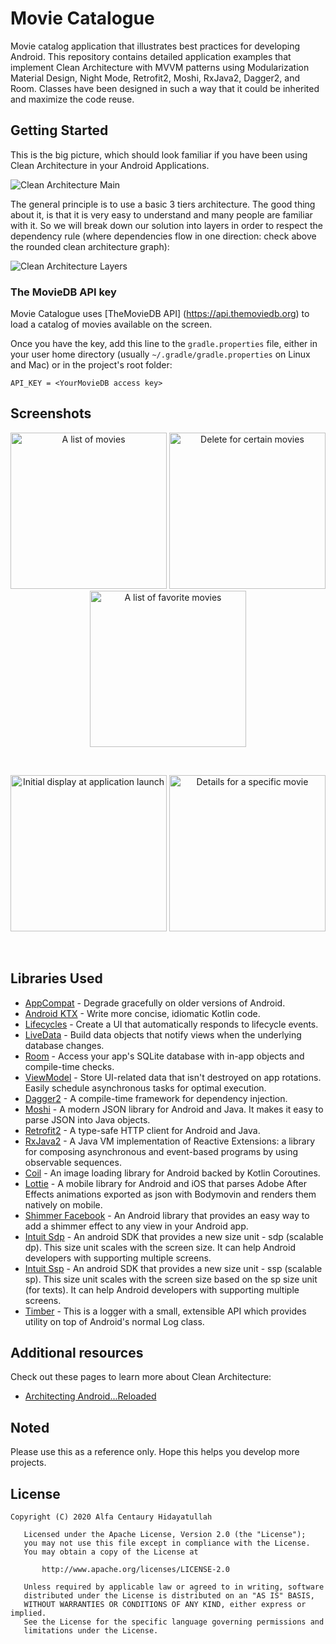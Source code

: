 Movie Catalogue
=================

Movie catalog application that illustrates best practices for developing Android.
This repository contains detailed application examples that implement Clean Architecture with MVVM patterns using Modularization
Material Design, Night Mode, Retrofit2, Moshi, RxJava2, Dagger2, and Room. Classes have been designed in such a way that it could be inherited and maximize the code reuse.

Getting Started
---------------
This is the big picture, which should look familiar if you have been using Clean Architecture in your Android Applications.

![Clean Architecture Main](screenshots/clean_architecture_main.png "Clean architecture main")

The general principle is to use a basic 3 tiers architecture. The good thing about it, is that it is very easy to understand and many people are familiar with it.
So we will break down our solution into layers in order to respect the dependency rule (where dependencies flow in one direction: check above the rounded clean architecture graph):

![Clean Architecture Layers](screenshots/clean_architecture_layers.png "Clean architecture layers")

### The MovieDB API key
Movie Catalogue uses [TheMovieDB API] (https://api.themoviedb.org) to load a catalog of movies available on the screen.

Once you have the key, add this line to the `gradle.properties` file, either in your user home
directory (usually `~/.gradle/gradle.properties` on Linux and Mac) or in the project's root folder:

```
API_KEY = <YourMovieDB access key>
```

Screenshots
-----------
<p align="center">
  <img src="./screenshots/screenshots_main.png" alt="A list of movies" width="250">
  <img src="./screenshots/screenshots_delete.png" alt="Delete for certain movies" width="250">
  <img src="./screenshots/screenshots_favorite.png" alt="A list of favorite movies" width="250">
</p>
<br>
<p align="center">
  <img src="./screenshots/screenshots_splash.png" alt="Initial display at application launch" width="250">
  <img src="./screenshots/screenshots_detail.png" alt="Details for a specific movie" width="250">
</p>
<br>

Libraries Used
--------------
* [AppCompat][0] - Degrade gracefully on older versions of Android.
* [Android KTX][1] - Write more concise, idiomatic Kotlin code.
* [Lifecycles][2] - Create a UI that automatically responds to lifecycle events.
* [LiveData][3] - Build data objects that notify views when the underlying database changes.
* [Room][4] - Access your app's SQLite database with in-app objects and compile-time checks.
* [ViewModel][5] - Store UI-related data that isn't destroyed on app rotations. Easily schedule
  asynchronous tasks for optimal execution.
* [Dagger2][6] - A compile-time framework for dependency injection.
* [Moshi][7] - A modern JSON library for Android and Java. It makes it easy to parse JSON into Java objects.
* [Retrofit2][8] - A type-safe HTTP client for Android and Java.
* [RxJava2][9] - A Java VM implementation of Reactive Extensions: a library for composing asynchronous and event-based programs by using observable sequences.
* [Coil][10] - An image loading library for Android backed by Kotlin Coroutines.
* [Lottie][11] - A mobile library for Android and iOS that parses Adobe After Effects animations exported as json with Bodymovin and renders them natively on mobile.
* [Shimmer Facebook][12] - An Android library that provides an easy way to add a shimmer effect to any view in your Android app.
* [Intuit Sdp][13] - An android SDK that provides a new size unit - sdp (scalable dp). This size unit scales with the screen size. It can help Android developers with supporting multiple screens.
* [Intuit Ssp][14] - An android SDK that provides a new size unit - ssp (scalable sp). This size unit scales with the screen size based on the sp size unit (for texts). It can help Android developers with supporting multiple screens.
* [Timber][15] - This is a logger with a small, extensible API which provides utility on top of Android's normal Log class.

[0]: https://developer.android.com/topic/libraries/support-library/packages#v7-appcompat
[1]: https://developer.android.com/kotlin/ktx
[2]: https://developer.android.com/topic/libraries/architecture/lifecycle
[3]: https://developer.android.com/topic/libraries/architecture/livedata
[4]: https://developer.android.com/topic/libraries/architecture/room
[5]: https://developer.android.com/topic/libraries/architecture/viewmodel
[6]: https://github.com/google/dagger
[7]: https://github.com/square/moshi
[8]: https://github.com/square/retrofit
[9]: https://github.com/ReactiveX/RxJava
[10]: https://github.com/coil-kt/coil
[11]: https://github.com/airbnb/lottie-android
[12]: https://github.com/facebook/shimmer-android
[13]: https://github.com/intuit/sdp
[14]: https://github.com/intuit/ssp
[15]: https://github.com/JakeWharton/timber

Additional resources
--------------------
Check out these pages to learn more about Clean Architecture:
- [Architecting Android...Reloaded](https://fernandocejas.com/2018/05/07/architecting-android-reloaded)

Noted
--------------------
Please use this as a reference only. Hope this helps you develop more projects.

License
--------------------
```
Copyright (C) 2020 Alfa Centaury Hidayatullah

   Licensed under the Apache License, Version 2.0 (the "License");
   you may not use this file except in compliance with the License.
   You may obtain a copy of the License at

       http://www.apache.org/licenses/LICENSE-2.0

   Unless required by applicable law or agreed to in writing, software
   distributed under the License is distributed on an "AS IS" BASIS,
   WITHOUT WARRANTIES OR CONDITIONS OF ANY KIND, either express or implied.
   See the License for the specific language governing permissions and
   limitations under the License.
```